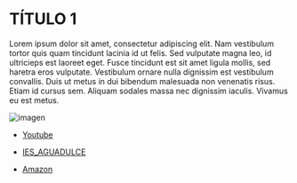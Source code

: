 # TÍTULO 1
Lorem ipsum dolor sit amet, consectetur adipiscing elit. Nam vestibulum tortor quis quam tincidunt lacinia id ut felis. Sed vulputate magna leo, id ultricieps est laoreet eget. Fusce tincidunt est sit amet ligula mollis, sed haretra eros vulputate. Vestibulum ornare nulla dignissim est vestibulum convallis. Duis ut metus in dui bibendum malesuada non venenatis risus. Etiam id cursus sem. Aliquam sodales massa nec dignissim iaculis. Vivamus eu est metus.

![imagen](imagen.jpg)

* [Youtube](https://www.youtube.com/)

* [IES_AGUADULCE](https://www.iesaguadulce.es/centro/index.php/)

* [Amazon](https://www.amazon.es/?&tag=hydesnav-21&ref=pd_sl_781oit2196_e&adgrpid=55589983189&hvpone=&hvptwo=&hvadid=275295801501&hvpos=&hvnetw=g&hvrand=3074247786794121264&hvqmt=e&hvdev=c&hvdvcmdl=&hvlocint=&hvlocphy=1005407&hvtargid=kwd-10573980&hydadcr=4855_1809862)
